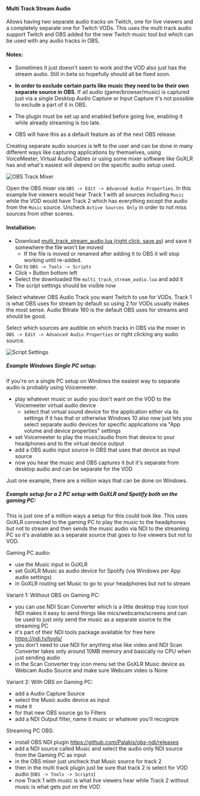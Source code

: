#### Multi Track Stream Audio

Allows having two separate audio tracks on Twitch, one for live viewers and a completely separate one for Twitch VODs.
This uses the multi track audio support Twitch and OBS added for the new Twitch music tool but which can be used with any audio tracks in OBS.

#### Notes:

* Sometimes it just doesn't seem to work and the VOD also just has the stream audio. Still in beta so hopefully should all be fixed soon. 

* **In order to exclude certain parts like music they need to be their own separate source in OBS**. If all audio (game/browser/music) is captured just via a single Desktop Audio Capture or Input Capture it's not possible to exclude a part of it in OBS. 

* The plugin must be set up and enabled before going live, enabling it while already streaming is too late. 

* OBS will have this as a default feature as of the next OBS release.

Creating separate audio sources is left to the user and can be done in many different ways like capturing applications by themselves, using VoiceMeeter, Virtual Audio Cables or using some mixer software like GoXLR has and what's easiest will depend on the specific audio setup used.

![OBS Track Mixer](https://i.imgur.com/MKeLFH1.png)

Open the OBS mixer via `OBS -> Edit -> Advanced Audio Properties`. In this example live viewers would hear Track 1 with all sources including `Music` while the VOD would have Track 2 which has everything except the audio from the `Music` source.
Uncheck `Active Sources Only` in order to not miss sources from other scenes.

#### Installation:

* Download [multi_track_stream_audio.lua (right click, save as)](https://raw.githubusercontent.com/ratwithacompiler/OBS-multitrack-stream/master/src/multi_track_stream_audio.lua) and save it somewhere the file won't be moved
    * If the file is moved or renamed after adding it to OBS it will stop working until re-added.
* Go to `OBS -> Tools -> Scripts`
* Click `+` Button bottom left
* Select the downloaded file `multi_track_stream_audio.lua` and add it
* The script settings should be visible now

Select whatever OBS Audio Track you want Twitch to use for VODs. Track 1 is what OBS uses for stream by default so using 2 for VODs usually makes the most sense. Audio Bitrate 160 is the default OBS uses for streams and should be good. 

Select which sources are audible on which tracks in OBS via the mixer in `OBS -> Edit -> Advanced Audio Properties` or right clicking any audio source.

![Script Settings](https://i.imgur.com/B6WpmbT.png)




##### Example Windows Single PC setup:

If you're on a single PC setup on Windows the easiest way to separate audio is probably using Voicemeeter. 

* play whatever music or audio you don't want on the VOD to the Voicemeeter virtual audio device
  * select that virtual sound device for the application either via its settings if it has that or otherwise Windows 10 also now just lets you select separate audio devices for specific applications via "App volume and device properties" settings
* set Voicemeeter to play the music/audio from that device to your headphones and to the virtual device output
* add a OBS audio input source in OBS that uses that device as input source
* now you hear the music and OBS captures it but it's separate from desktop audio and can be separate for the VOD 

Just one example, there are a million ways that can be done on Windows.

##### Example setup for a 2 PC setup with GoXLR and Spotify both on the gaming PC:

This is just one of a million ways a setup for this could look like. This uses GoXLR connected to the gaming PC to play the music to the headphones but not to stream and then sends the music audio via NDI to the streaming PC so it's available as a separate source that goes to live viewers but not to VOD.

Gaming PC audio:

* use the Music input in GoXLR
* set GoXLR Music as audio device for Spotify (via Windows per App audio settings)
* in GoXLR routing set Music to go to your headphones but not to stream

Variant 1: Without OBS on Gaming PC:

* you can use NDI Scan Converter which is a little desktop tray icon tool NDI makes it easy to send things like mics/webcams/screens and can be used to just only send the music as a separate source to the streaming PC
* it's part of their NDI tools package available for free here https://ndi.tv/tools/
* you don't need to use NDI for anything else like video and NDI Scan Converter takes only around 10MB memory and basically no CPU when just sending audio
* in the Scan Converter tray icon menu set the GoXLR Music device as Webcam Audio Source and make sure Webcam video is None

Variant 2: With OBS on Gaming PC:

* add a Audio Capture Source
* select the Music audio device as input
* mute it
* for that new OBS source go to Filters
* add a NDI Output filter, name it music or whatever you'll recognize 

Streaming PC OBS:

* install OBS NDI plugin https://github.com/Palakis/obs-ndi/releases
* add a NDI source called Music and select the audio only NDI source from the Gaming PC as input
* in the OBS mixer just uncheck that Music source for track 2
* then in the multi track plugin just be sure that track 2 is select for VOD audio (`OBS -> Tools -> Scripts`)
* now Track 1 with music is what live viewers hear while Track 2 without music is what gets put on the VOD
